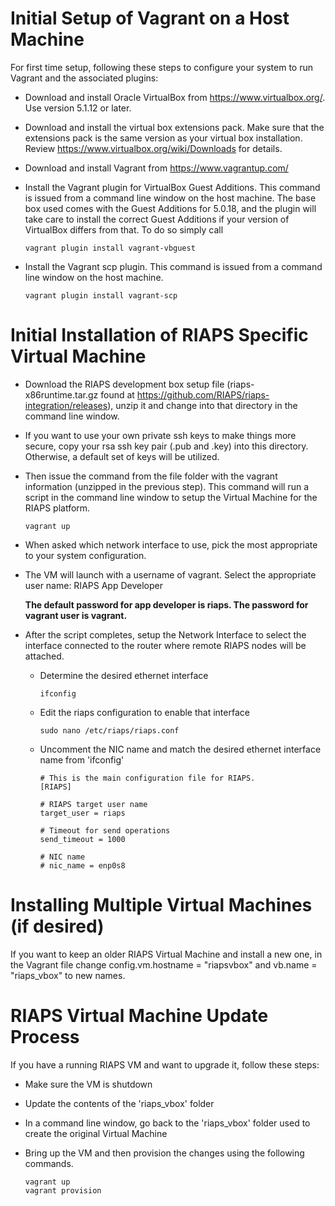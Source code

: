 # Initial Setup of Vagrant on a Host Machine

For first time setup, following these steps to configure your system to run Vagrant and the associated plugins:

- Download and install Oracle VirtualBox from https://www.virtualbox.org/.  Use version 5.1.12 or later.
- Download and install the virtual box extensions pack. Make sure that the extensions pack is the same version as your virtual box installation. Review https://www.virtualbox.org/wiki/Downloads for details.
- Download and install Vagrant from https://www.vagrantup.com/
- Install the Vagrant plugin for VirtualBox Guest Additions. This command is issued from a command line window on the host machine.  The base box used comes with the Guest Additions for 5.0.18, and the plugin will take care to install the correct Guest Additions if your version of VirtualBox differs from that. To do so simply call 

    ```
    vagrant plugin install vagrant-vbguest
    ```  

- Install the Vagrant scp plugin.  This command is issued from a command line window on the host machine.  

    ```
    vagrant plugin install vagrant-scp
    ```  

# Initial Installation of RIAPS Specific Virtual Machine

- Download the RIAPS development box setup file (riaps-x86runtime.tar.gz found at https://github.com/RIAPS/riaps-integration/releases), unzip it and change into that directory in the command line window.  

- If you want to use your own private ssh keys to make things more secure, copy your rsa ssh key pair (.pub and .key) into this directory.  Otherwise, a default set of keys will be utilized.

- Then issue the command from the file folder with the vagrant information (unzipped in the previous step).  This command will run a script in the command line window to setup the Virtual Machine for the RIAPS platform.

    ```
    vagrant up
    ```   

- When asked which network interface to use, pick the most appropriate to your system configuration.

- The VM will launch with a username of vagrant.  Select the appropriate user name:  RIAPS App Developer 


    **The default password for app developer is riaps. The password for vagrant user is vagrant.**

- After the script completes, setup the Network Interface to select the interface connected to the router where remote RIAPS nodes will be attached.  

    - Determine the desired ethernet interface
    
        ```
        ifconfig
        ```   
    
    - Edit the riaps configuration to enable that interface
    
        ```
        sudo nano /etc/riaps/riaps.conf
        ```   
    
    - Uncomment the NIC name and match the desired ethernet interface name from 'ifconfig'
    
        ```
        # This is the main configuration file for RIAPS.  
        [RIAPS]

        # RIAPS target user name
        target_user = riaps

        # Timeout for send operations
        send_timeout = 1000

        # NIC name
        # nic_name = enp0s8
        ```   
        
# Installing Multiple Virtual Machines (if desired)
If you want to keep an older RIAPS Virtual Machine and install a new one, in the Vagrant file change config.vm.hostname = "riapsvbox" and vb.name = "riaps_vbox" to new names.  
    
# RIAPS Virtual Machine Update Process
If you have a running RIAPS VM and want to upgrade it, follow these steps:

- Make sure the VM is shutdown
- Update the contents of the 'riaps_vbox' folder
- In a command line window, go back to the 'riaps_vbox' folder used to create the original Virtual Machine
- Bring up the VM and then provision the changes using the following commands.

    ```
    vagrant up 
    vagrant provision
    ```   
